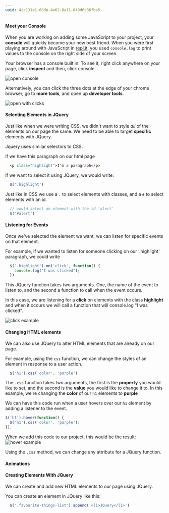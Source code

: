 ```yaml
---
uuid: 4cc131e1-68da-4a62-8a11-840d6c86fba5
---
```



#### Meet your Console

When you are working on adding some JavaScript to your project, your **console**
will quickly become your new best friend. When you were first playing around with JavaScript
in [repl.it](https://repl.it/languages/javascript), you used `console.log` to print
values to the console on the right side of your screen.

Your browser has a console built in. To see it, right click anywhere on your page, click **inspect**
and then, click console.


![open console](https://d3vv6lp55qjaqc.cloudfront.net/items/1X31330J3E2o3x24152x/Screen%20Recording%202017-09-10%20at%2012.31%20PM.gif)


Alternatively, you can click the three dots at the edge of your chrome browser, go to **more tools**, and open up **developer tools**.

![open with clicks](https://d3vv6lp55qjaqc.cloudfront.net/items/212Z1o2H301z0b3D2s1U/Screen%20Recording%202017-09-10%20at%2012.34%20PM.gif)

#### Selecting Elements in JQuery

Just like when we were writing CSS, we didn't want to style *all* of the elements on our page the same.
We need to be able to target **specific** elements with JQuery.

Jquery uses similar selectors to CSS.

If we have this paragraph on our html page

```html
  <p class="highlight">I'm a paragraph</p>
```

If we want to select it using JQuery, we would write:

```javascript
  $('.highlight')
```

Just like in CSS we use a `.` to select elements with classes, and a `#` to select
elements with an id.

```javascript
  // would select an element with the id 'alert'
  $('#alert')
```

#### Listening for Events

Once we've selected the element we want, we can listen for specific events on that element.

For example, if we wanted to listen for someone clicking on our '.highlight' paragraph, we could write


```javascript
  $('.highlight').on('click', function() {
    console.log("I was clicked");
  })
```

This JQuery function takes two arguments. One, the name of the event to listen to, and the second a
function to call when the event occurs.

In this case, we are listening for a **click** on elements with the class **highlight** and when it occurs
we will call a function that will console.log "I was clicked".

![click example](https://d3vv6lp55qjaqc.cloudfront.net/items/3k1z2Z3F3U1r2a1I3P1e/Screen%20Recording%202017-09-10%20at%2001.17%20PM.gi)

#### Changing HTML elements

We can also use JQuery to alter HTML elements that are already on our page.

For example, using the `css` function, we can change the styles of an element in response to a user action.


```javascript
  $('h1').css('color', 'purple')
```

The `.css` function takes two arguments, the first is the **property** you would like to set,
and the second is the **value** you would like to change it to. In this example, we're changing the **color** of our
`h1` elements to **purple**

We can have this code run when a user hovers over our `h1` element by adding a listener to the event.

```javascript
$('h1').hover(function() {
  $('h1').css('color', 'purple');
});
```

When we add this code to our project, this would be the result:
![hover example](https://cl.ly/0Y3X2d0z3O0L/Screen%20Recording%202017-09-10%20at%2001.28%20PM.gif)

Using the `.css` method, we can change any attribute for a JQuery function.

#### Animations




#### Creating Elements With JQuery

<!--  appendTo, append, before, after -->
We can create and add new HTML elements to our page using JQuery.

You can create an element in JQuery like this:


```javascript
  $('.favourite-things-list').append('<li>JQuery</li>')
```
